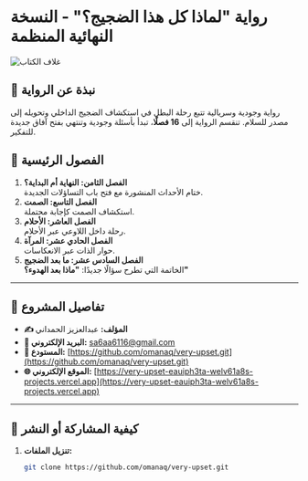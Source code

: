 # رواية "لماذا كل هذا الضجيج؟" - النسخة النهائية المنظمة  
![غلاف الكتاب](public/images/غلاف-كتاب-رمادي-وأسود-مبسط.jpg)  

## 📖 نبذة عن الرواية  
رواية وجودية وسريالية تتبع رحلة البطل في استكشاف الضجيج الداخلي وتحويله إلى مصدر للسلام. تنقسم الرواية إلى **16 فصلًا**، تبدأ بأسئلة وجودية وتنتهي بفتح آفاق جديدة للتفكير.  

## 📂 الفصول الرئيسية  
1. **الفصل الثامن: النهاية أم البداية؟**  
   ختام الأحداث المنشورة مع فتح باب التساؤلات الجديدة.  
2. **الفصل التاسع: الصمت**  
   استكشاف الصمت كإجابة محتملة.  
3. **الفصل العاشر: الأحلام**  
   رحلة داخل اللاوعي عبر الأحلام.  
4. **الفصل الحادي عشر: المرآة**  
   حوار الذات عبر الانعكاسات.  
5. **الفصل السادس عشر: ما بعد الضجيج**  
   الخاتمة التي تطرح سؤالًا جديدًا: **"ماذا بعد الهدوء؟"**  

---

## 🔗 تفاصيل المشروع  
- **✍️ المؤلف:** عبدالعزيز الحمداني  
- **📧 البريد الإلكتروني:** [sa6aa6116@gmail.com](mailto:sa6aa6116@gmail.com)  
- **📂 المستودع:** [https://github.com/omanaq/very-upset.git](https://github.com/omanaq/very-upset.git)  
- **🌐 الموقع الإلكتروني:** [https://very-upset-eauiph3ta-welv61a8s-projects.vercel.app](https://very-upset-eauiph3ta-welv61a8s-projects.vercel.app)  

---

## 🚀 كيفية المشاركة أو النشر  
1. **تنزيل الملفات:**  
   ```bash
   git clone https://github.com/omanaq/very-upset.git
   ```
